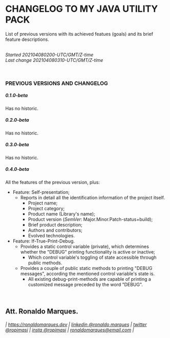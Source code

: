 # CHANGELOG TO MY JAVA UTILITY PACK
List of previous versions with its achieved featues (goals) and its brief feature descriptions.  
&nbsp;  
  
*Started 202104080200-UTC/GMT/Z-time*  
*Last change 202104080310-UTC/GMT/Z-time*  
  
&nbsp;  
  
<a name="previous"></a>
### PREVIOUS VERSIONS AND CHANGELOG
##### 0.1.0-beta
Has no historic.
&nbsp;  
##### 0.2.0-beta
Has no historic.
&nbsp;  
##### 0.3.0-beta
Has no historic.
&nbsp;  
##### 0.4.0-beta
All the features of the previous version, plus:
* Feature: Self-presentation;
  + Reports in detail all the identification information of the project itself.
    - Project name;
    - Project category;
    - Product name (Library's name);
    - Product version (_SemVer_: Major.Minor.Patch-status+build);
    - Brief product description;
    - Authors and contributors;
    - Evolved technologies.
* Feature: If-True-Print-Debug.
  + Provides a static control variable (private), which determines whether the "DEBUG" printing functionality is active or inactive;
    - Which control variable's toggling of state accessible through public methods. 
  + Provides a couple of public static methods to printing "DEBUG messages", according the mentioned control variable's state is.
    - All existing debug-print-methods are capable of printing a customized message preceded by the word "DEBUG". 
&nbsp;  
&nbsp;  
&nbsp;  

<a name="author"></a>
## Att. Ronaldo Marques.
###### | https://ronaldomarques.dev | [linkedin @ronaldo marques](https://linkedin.com/in/ropimasi/) | [twitter @ropimasi](https://twitter.com/ropimasi/) | [insta @ropimasi](https://instagram.com/ropimasi/) | ronaldomarques@email.com |  
&nbsp;  
  
  